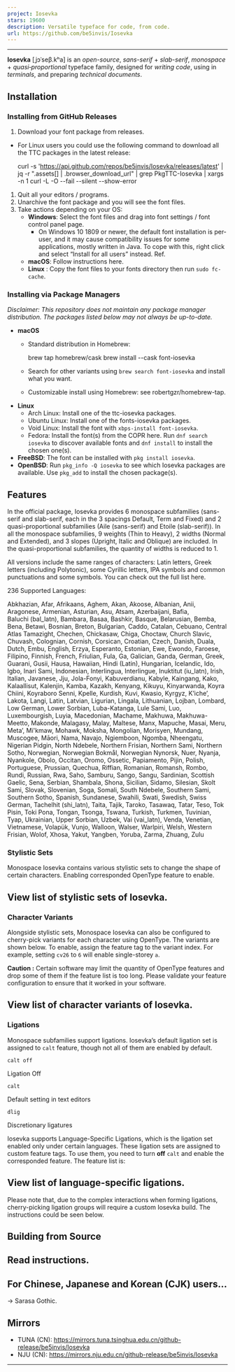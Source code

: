 ```yaml
---
project: Iosevka
stars: 19600
description: Versatile typeface for code, from code.
url: https://github.com/be5invis/Iosevka
---
```


* * *

**Iosevka** \[ˌjɔˈseβ.kʰa\] is an _open-source_, _sans-serif_ + _slab-serif_, _monospace_ + _quasi‑proportional_ typeface family, designed for _writing code_, using in _terminals_, and preparing _technical documents_.

Installation
------------

### Installing from GitHub Releases

1.  Download your font package from releases.

-   For Linux users you could use the following command to download all the TTC packages in the latest release:
    
    curl -s 'https://api.github.com/repos/be5invis/Iosevka/releases/latest' | jq -r ".assets\[\] | .browser\_download\_url" | grep PkgTTC-Iosevka | xargs -n 1 curl -L -O --fail --silent --show-error
    

1.  Quit all your editors / programs.
2.  Unarchive the font package and you will see the font files.
3.  Take actions depending on your OS:
    -   **Windows**: Select the font files and drag into font settings / font control panel page.
        -   On Windows 10 1809 or newer, the default font installation is per-user, and it may cause compatibility issues for some applications, mostly written in Java. To cope with this, right click and select “Install for all users” instead. Ref.
    -   **macOS**: Follow instructions here.
    -   **Linux** : Copy the font files to your fonts directory then run `sudo fc-cache`.

### Installing via Package Managers

_Disclaimer: This repository does not maintain any package manager distribution. The packages listed below may not always be up-to-date._

-   **macOS**
    -   Standard distribution in Homebrew:
        
        brew tap homebrew/cask
        brew install --cask font-iosevka
        
    -   Search for other variants using `brew search font-iosevka` and install what you want.
    -   Customizable install using Homebrew: see robertgzr/homebrew-tap.
-   **Linux**
    -   Arch Linux: Install one of the ttc-iosevka packages.
    -   Ubuntu Linux: Install one of the fonts-iosevka packages.
    -   Void Linux: Install the font with `xbps-install font-iosevka`.
    -   Fedora: Install the font(s) from the COPR here. Run `dnf search iosevka` to discover available fonts and `dnf install` to install the chosen one(s).
-   **FreeBSD**: The font can be installed with `pkg install iosevka`.
-   **OpenBSD**: Run `pkg_info -Q iosevka` to see which Iosevka packages are available. Use `pkg_add` to install the chosen package(s).

Features
--------

In the official package, Iosevka provides 6 monospace subfamilies (sans-serif and slab-serif, each in the 3 spacings Default, Term and Fixed) and 2 quasi-proportional subfamilies (Aile (sans-serif) and Etoile (slab-serif)). In all the monospace subfamilies, 9 weights (Thin to Heavy), 2 widths (Normal and Extended), and 3 slopes (Upright, Italic and Oblique) are included. In the quasi-proportional subfamilies, the quantity of widths is reduced to 1.

All versions include the same ranges of characters: Latin letters, Greek letters (including Polytonic), some Cyrillic letters, IPA symbols and common punctuations and some symbols. You can check out the full list here.

236 Supported Languages:

Abkhazian, Afar, Afrikaans, Aghem, Akan, Akoose, Albanian, Anii, Aragonese, Armenian, Asturian, Asu, Atsam, Azerbaijani, Bafia, Baluchi (bal\_latn), Bambara, Basaa, Bashkir, Basque, Belarusian, Bemba, Bena, Betawi, Bosnian, Breton, Bulgarian, Caddo, Catalan, Cebuano, Central Atlas Tamazight, Chechen, Chickasaw, Chiga, Choctaw, Church Slavic, Chuvash, Colognian, Cornish, Corsican, Croatian, Czech, Danish, Duala, Dutch, Embu, English, Erzya, Esperanto, Estonian, Ewe, Ewondo, Faroese, Filipino, Finnish, French, Friulian, Fula, Ga, Galician, Ganda, German, Greek, Guarani, Gusii, Hausa, Hawaiian, Hindi (Latin), Hungarian, Icelandic, Ido, Igbo, Inari Sami, Indonesian, Interlingua, Interlingue, Inuktitut (iu\_latn), Irish, Italian, Javanese, Jju, Jola-Fonyi, Kabuverdianu, Kabyle, Kaingang, Kako, Kalaallisut, Kalenjin, Kamba, Kazakh, Kenyang, Kikuyu, Kinyarwanda, Koyra Chiini, Koyraboro Senni, Kpelle, Kurdish, Kuvi, Kwasio, Kyrgyz, Kʼicheʼ, Lakota, Langi, Latin, Latvian, Ligurian, Lingala, Lithuanian, Lojban, Lombard, Low German, Lower Sorbian, Luba-Katanga, Lule Sami, Luo, Luxembourgish, Luyia, Macedonian, Machame, Makhuwa, Makhuwa-Meetto, Makonde, Malagasy, Malay, Maltese, Manx, Mapuche, Masai, Meru, Metaʼ, Mi'kmaw, Mohawk, Moksha, Mongolian, Morisyen, Mundang, Muscogee, Māori, Nama, Navajo, Ngiemboon, Ngomba, Nheengatu, Nigerian Pidgin, North Ndebele, Northern Frisian, Northern Sami, Northern Sotho, Norwegian, Norwegian Bokmål, Norwegian Nynorsk, Nuer, Nyanja, Nyankole, Obolo, Occitan, Oromo, Ossetic, Papiamento, Pijin, Polish, Portuguese, Prussian, Quechua, Riffian, Romanian, Romansh, Rombo, Rundi, Russian, Rwa, Saho, Samburu, Sango, Sangu, Sardinian, Scottish Gaelic, Sena, Serbian, Shambala, Shona, Sicilian, Sidamo, Silesian, Skolt Sami, Slovak, Slovenian, Soga, Somali, South Ndebele, Southern Sami, Southern Sotho, Spanish, Sundanese, Swahili, Swati, Swedish, Swiss German, Tachelhit (shi\_latn), Taita, Tajik, Taroko, Tasawaq, Tatar, Teso, Tok Pisin, Toki Pona, Tongan, Tsonga, Tswana, Turkish, Turkmen, Tuvinian, Tyap, Ukrainian, Upper Sorbian, Uzbek, Vai (vai\_latn), Venda, Venetian, Vietnamese, Volapük, Vunjo, Walloon, Walser, Warlpiri, Welsh, Western Frisian, Wolof, Xhosa, Yakut, Yangben, Yoruba, Zarma, Zhuang, Zulu

### Stylistic Sets

Monospace Iosevka contains various stylistic sets to change the shape of certain characters. Enabling corresponded OpenType feature to enable.

View list of stylistic sets of Iosevka.
---------------------------------------

### Character Variants

Alongside stylistic sets, Monospace Iosevka can also be configured to cherry-pick variants for each character using OpenType. The variants are shown below. To enable, assign the feature tag to the variant index. For example, setting `cv26` to `6` will enable single-storey `a`.

**Caution :** Certain software may limit the quantity of OpenType features and drop some of them if the feature list is too long. Please validate your feature configuration to ensure that it worked in your software.

View list of character variants of Iosevka.
-------------------------------------------

### Ligations

Monospace subfamilies support ligations. Iosevka’s default ligation set is assigned to `calt` feature, though not all of them are enabled by default.

`calt off`

Ligation Off

`calt`

Default setting in text editors

`dlig`

Discretionary ligatures

Iosevka supports Language-Specific Ligations, which is the ligation set enabled only under certain languages. These ligation sets are assigned to custom feature tags. To use them, you need to turn **off** `calt` and enable the corresponded feature. The feature list is:

View list of language-specific ligations.
-----------------------------------------

Please note that, due to the complex interactions when forming ligations, cherry-picking ligation groups will require a custom Iosevka build. The instructions could be seen below.

Building from Source
--------------------

Read instructions.
------------------

For Chinese, Japanese and Korean (CJK) users...
-----------------------------------------------

→ Sarasa Gothic.

Mirrors
-------

-   TUNA (CN): https://mirrors.tuna.tsinghua.edu.cn/github-release/be5invis/Iosevka
-   NJU (CN): https://mirrors.nju.edu.cn/github-release/be5invis/Iosevka

* * *

